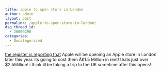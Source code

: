 ```yaml
---
title: apple to open store in London
author: admin
layout: post
permalink: /apple-to-open-store-in-london/
dsq_thread_id:
  - 26009290
categories:
  - Uncategorized
---
```

[the register is reporting that][1] Apple will be opening an Apple store in London later this year. its going to cost them Â£1.5 Million in rent! thats just over $2.5Million! i think ill be taking a trip to the UK sometime after this opens!

 [1]: http://www.theregister.co.uk/2004/04/16/apple_uk_store/